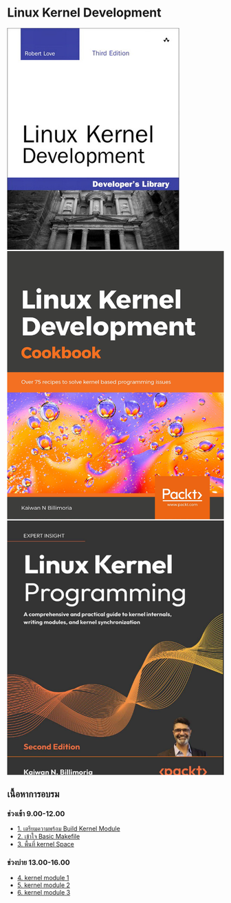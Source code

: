 # Linux Kernel Development

![](./assets/kernel_book.jpg)  ![](./assets/kernel_book2.jpg)
![](./assets/book.png)

## เนื้อหาการอบรม
### ช่วงเช้า 9.00-12.00
- [1. เตรียมความพร้อม Build Kernel Module](./01_updatekernel/updatekernel.md)
- [2. เข้าใจ Basic Makefile](./02_make/makefile.md)
- [3. พื้นที่ kernel Space](./03_kernel-module/01_kernel-space.md)

### ช่วงบ่าย 13.00-16.00
- [4. kernel module 1](./03_kernel-module/02_kernel-module1.md)
- [5. kernel module 2](./03_kernel-module/03_kernel-module2.md)
- [6. kernel module 3](./03_kernel-module/04_kernel-module3.md)
  